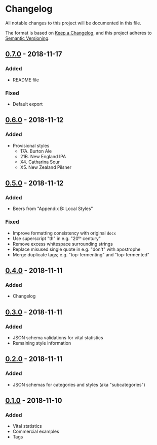 # Changelog

All notable changes to this project will be documented in this file.

The format is based on [Keep a Changelog], and this project adheres to [Semantic
Versioning].

## [0.7.0] - 2018-11-17

### Added

- README file

### Fixed

- Default export

## [0.6.0] - 2018-11-12

### Added

- Provisional styles
  - 17A. Burton Ale
  - 21B. New England IPA
  - X4. Catharina Sour
  - X5. New Zealand Pilsner

## [0.5.0] - 2018-11-12

### Added

- Beers from "Appendix B: Local Styles"

### Fixed

- Improve formatting consistency with original `docx`
- Use superscript "th" in e.g. "20ᵗʰ century"
- Remove excess whitespace surrounding strings
- Replace misused single quote in e.g. "don't" with apostrophe
- Merge duplicate tags; e.g. "top-fermenting" and "top-fermented"

## [0.4.0] - 2018-11-11

### Added

- Changelog

## [0.3.0] - 2018-11-11

### Added

- JSON schema validations for vital statistics
- Remaining style information

## [0.2.0] - 2018-11-11

### Added

- JSON schemas for categories and styles (aka "subcategories")

## [0.1.0] - 2018-11-10

### Added

- Vital statistics
- Commercial examples
- Tags

[unreleased]:
	https://github.com/johnmuhl/bjcp-style-guidelines/compare/v0.7.0...HEAD
[0.7.0]:
	https://github.com/johnmuhl/bjcp-style-guidelines/compare/v0.6.0...v0.7.0
[0.6.0]:
	https://github.com/johnmuhl/bjcp-style-guidelines/compare/v0.5.0...v0.6.0
[0.5.0]:
	https://github.com/johnmuhl/bjcp-style-guidelines/compare/v0.4.0...v0.5.0
[0.4.0]:
	https://github.com/johnmuhl/bjcp-style-guidelines/compare/v0.3.0...v0.4.0
[0.3.0]:
	https://github.com/johnmuhl/bjcp-style-guidelines/compare/v0.2.0...v0.3.0
[0.2.0]:
	https://github.com/johnmuhl/bjcp-style-guidelines/compare/v0.1.0...v0.2.0
[0.1.0]:
	https://github.com/johnmuhl/bjcp-style-guidelines/compare/447bf29...v0.1.0
[keep a changelog]: https://keepachangelog.com/en/1.0.0/
[semantic versioning]: https://semver.org/spec/v2.0.0.html
